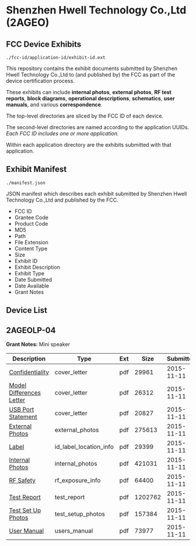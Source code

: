 # Shenzhen Hwell Technology Co.,Ltd (2AGEO)
## FCC Device Exhibits

```
./fcc-id/application-id/exhibit-id.ext
```

This repository contains the exhibit documents submitted by Shenzhen Hwell Technology Co.,Ltd to (and published by) the FCC as part of the device certification process.

These exhibits can include **internal photos**, **external photos**, **RF test reports**, **block diagrams**, **operational descriptions**, **schematics**, **user manuals**, and various **correspondence**.

The top-level directories are sliced by the FCC ID of each device.

The second-level directories are named according to the application UUIDs. *Each FCC ID includes one or more application.*

Within each application directory are the exhibits submitted with that application. 

## Exhibit Manifest

```
./manifest.json
```

JSON manifest which describes each exhibit submitted by Shenzhen Hwell Technology Co.,Ltd and published by the FCC.

- FCC ID
- Grantee Code
- Product Code
- MD5
- Path
- File Extension
- Content Type
- Size
- Exhibit ID
- Exhibit Description
- Exhibit Type
- Date Submitted
- Date Available
- Grant Notes

## Device List
## 2AGEOLP-04
**Grant Notes:** Mini speaker

| Description | Type | Ext | Size | Submitted | Available |
| ----------- | ---- | --- | ---- | --------- | --------- |
| [Confidentiality](2AGEOLP-04/438354fc19aeed4d3979a5d5786433a0/2809562.pdf) | cover_letter | pdf | 29961 | 2015-11-11 | 2015-11-15 |
| [Model Differences Letter](2AGEOLP-04/438354fc19aeed4d3979a5d5786433a0/2809563.pdf) | cover_letter | pdf | 26312 | 2015-11-11 | 2015-11-15 |
| [USB Port Statement](2AGEOLP-04/438354fc19aeed4d3979a5d5786433a0/2809564.pdf) | cover_letter | pdf | 20827 | 2015-11-11 | 2015-11-15 |
| [External Photos](2AGEOLP-04/438354fc19aeed4d3979a5d5786433a0/2809565.pdf) | external_photos | pdf | 275613 | 2015-11-11 | 2015-11-15 |
| [Label](2AGEOLP-04/438354fc19aeed4d3979a5d5786433a0/2809567.pdf) | id_label_location_info | pdf | 29399 | 2015-11-11 | 2015-11-15 |
| [Internal Photos](2AGEOLP-04/438354fc19aeed4d3979a5d5786433a0/2809566.pdf) | internal_photos | pdf | 421031 | 2015-11-11 | 2015-11-15 |
| [RF Safety](2AGEOLP-04/438354fc19aeed4d3979a5d5786433a0/2809572.pdf) | rf_exposure_info | pdf | 64400 | 2015-11-11 | 2015-11-15 |
| [Test Report](2AGEOLP-04/438354fc19aeed4d3979a5d5786433a0/2809571.pdf) | test_report | pdf | 1202762 | 2015-11-11 | 2015-11-15 |
| [Test Set Up Photos](2AGEOLP-04/438354fc19aeed4d3979a5d5786433a0/2809570.pdf) | test_setup_photos | pdf | 157384 | 2015-11-11 | 2015-11-15 |
| [User Manual](2AGEOLP-04/438354fc19aeed4d3979a5d5786433a0/2809573.pdf) | users_manual | pdf | 73977 | 2015-11-11 | 2015-11-15 |
